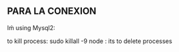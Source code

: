 ## PARA LA CONEXION

Iḿ using Mysql2:

to kill process:  sudo killall -9 node : its to delete processes

